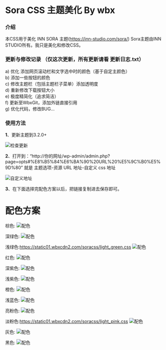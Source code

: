 # Sora CSS 主题美化 By wbx
### 介绍
本CSS用于美化 INN SORA 主题(https://inn-studio.com/sora/) Sora主题由INN STUDIO所有。我只是美化和修改CSS。<br>

### 更新与修改记录 （仅这次更新，所有更新请看 更新日志.txt）
a)	优化 添加网页滚动栏和文字选中时的颜色（基于自定主颜色）<br>
b)	添加一些按钮的颜色<br>
c)	修改主题栏（包括主题栏子菜单）添加透明度<br>
d)	重新修改下载按钮大小<br>
e)	极度精简化（追求简洁）<br>
f)	更新至WbxGit，添加外链直接引用<br>
g)	优化代码，修改BUG…<br>

### 使用方法
**1**、更新主题到3.2.0+

![检查更新](https://ooo.0o0.ooo/2017/04/28/59029cca59954.jpg)

**2**、打开到：“http://你的网址/wp-admin/admin.php?page=opts#%E8%B5%84%E6%BA%90%20URL%20%E5%9C%B0%E5%9D%80” 就是 主题选项-资源 URL 地址-自定义 css 地址

![自定义地址](https://ooo.0o0.ooo/2017/04/28/59029c93f089d.jpg)

**3**、在下面选择完配色方案以后，把链接复制进去保存即可。

# 配色方案

棕色:
![配色]()

深绿色:
![配色]()

浅绿色:https://static01.wbxcdn2.com/soracss/light_green.css
![配色](https://ooo.0o0.ooo/2017/04/28/5902b7b7c6938.jpg)

红色:
![配色]()

深紫色:
![配色]()

浅紫色:
![配色]()

橙色:
![配色]()

浅蓝色:
![配色]()

亮粉色:
![配色]()

淡粉色:https://static01.wbxcdn2.com/soracss/light_pink.css
![配色](https://ooo.0o0.ooo/2017/04/28/5902b7b7c86c3.jpg)

灰色:
![配色]()

黑色:
![配色]()